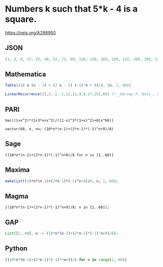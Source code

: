 # Numbers k such that 5\*k \- 4 is a square\.
https://oeis.org/A298950
## JSON
```JSON
[1, 4, 8, 17, 25, 40, 52, 73, 89, 116, 136, 169, 193, 232, 260, 305, 337, 388, 424, 481, 521, 584, 628, 697, 745, 820, 872, 953, 1009, 1096, 1156, 1249, 1313, 1412, 1480, 1585, 1657, 1768, 1844, 1961, 2041, 2164, 2248, 2377, 2465, 2600, 2692, 2833, 2929, 3076, 3176, 3329, 3433]
```
## Mathematica
```Mathematica
Table[(10 n (n - 1) + (2 n - 1) (-1)^n + 9)/8, {n, 1, 60}]
```
```Mathematica
LinearRecurrence[{1,2,-2,-1,1},{1,4,8,17,25},60] (* _Harvey P. Dale_, Sep 16 2022 *)
```
## PARI
```PARI
Vec((1+x^2)*(1+3*x+x^2)/((1-x)^3*(1+x)^2)+O(x^60))
```
```PARI
vector(60, n, nn; (10*n*(n-1)+(2*n-1)*(-1)^n+9)/8)
```
## Sage
```Sage
[(10*n*(n-1)+(2*n-1)*(-1)^n+9)/8 for n in (1..60)]
```
## Maxima
```Maxima
makelist((10*n*(n-1)+(2*n-1)*(-1)^n+9)/8, n, 1, 60);
```
## Magma
```Magma
[(10*n*(n-1)+(2*n-1)*(-1)^n+9)/8: n in [1..60]];
```
## GAP
```GAP
List([1..60], n -> (10*n*(n-1)+(2*n-1)*(-1)^n+9)/8);
```
## Python
```Python
[(10*n*(n-1)+(2*n-1)*(-1)**n+9)/8 for n in range(1, 60)]
```
